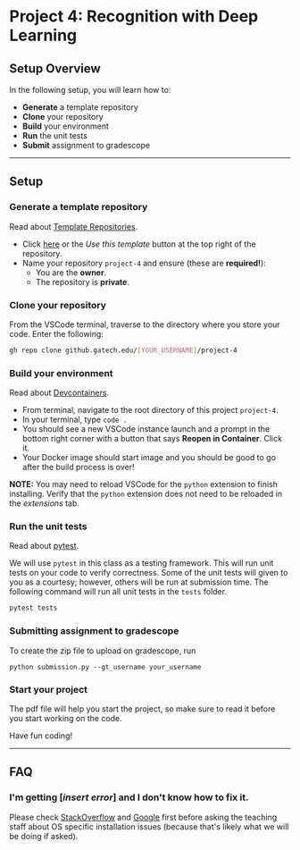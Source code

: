 # Project 4: Recognition with Deep Learning

## Setup Overview

In the following setup, you will learn how to:

- **Generate** a template repository
- **Clone** your repository
- **Build** your environment
- **Run** the unit tests
- **Submit** assignment to gradescope

---

## Setup

### Generate a template repository

Read about [Template Repositories](https://docs.github.com/en/github/creating-cloning-and-archiving-repositories/creating-a-repository-on-github/creating-a-template-repository).

- Click [here](https://github.gatech.edu/cs4476/project-4/generate) or the *Use this template* button at the top right of the repository.
- Name your repository `project-4` and ensure (these are **required!**):
  - You are the **owner**.
  - The repository is **private**.
  
### Clone your repository

From the VSCode terminal, traverse to the directory where you store your code. Enter the following:

```bash
gh repo clone github.gatech.edu/[YOUR_USERNAME]/project-4
```

### Build your environment

Read about [Devcontainers](https://code.visualstudio.com/docs/remote/containers#_quick-start-open-an-existing-folder-in-a-container).

- From terminal, navigate to the root directory of this project `project-4`.
- In your terminal, type `code .`
- You should see a new VSCode instance launch and a prompt in the bottom right corner with a button that says **Reopen in Container**. Click it.
- Your Docker image should start image and you should be good to go after the build process is over!

**NOTE:** You may need to reload VSCode for the `python` extension to finish installing. Verify that the `python` extension does not need to be reloaded in the *extensions* tab.

### Run the unit tests

Read about [pytest](https://docs.pytest.org).

We will use `pytest` in this class as a testing framework. This will run unit tests on your code to verify correctness. Some of the unit tests will given to you as a courtesy; however, others will be run at submission time. The following command will run all unit tests in the `tests` folder.

```bash
pytest tests
```

### Submitting assignment to gradescope

To create the zip file to upload on gradescope, run
```
python submission.py --gt_username your_username
```

### Start your project

The pdf file will help you start the project, so make sure to read it before you start working on the code.

Have fun coding!

---

## FAQ

### I'm getting [*insert error*] and I don't know how to fix it.

Please check [StackOverflow](https://stackoverflow.com/) and [Google](https://google.com/) first before asking the teaching staff about OS specific installation issues (because that's likely what we will be doing if asked).
